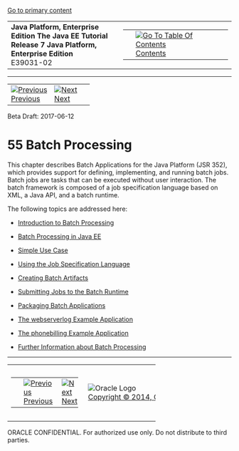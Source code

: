 [Go to primary content](#BEGIN)

<table>
<colgroup>
<col width="50%" />
<col width="50%" />
</colgroup>
<tbody>
<tr class="odd">
<td><strong>Java Platform, Enterprise Edition The Java EE Tutorial</strong><br />
<strong>Release 7 Java Platform, Enterprise Edition</strong><br />
E39031-02</td>
<td><table>
<tbody>
<tr class="odd">
<td> </td>
<td><a href="toc.htm"><img src="../../dcommon/gifs/toc.gif" alt="Go To Table Of Contents" /><br />
<span class="icon">Contents</span></a></td>
</tr>
</tbody>
</table></td>
</tr>
</tbody>
</table>

-----

<table>
<tbody>
<tr class="odd">
<td><a href="interceptors003.htm"><img src="../../dcommon/gifs/leftnav.gif" alt="Previous" /><br />
<span class="icon">Previous</span></a> </td>
<td><a href="batch-processing001.htm"><img src="../../dcommon/gifs/rightnav.gif" alt="Next" /><br />
<span class="icon">Next</span></a></td>
<td> </td>
</tr>
</tbody>
</table>

Beta Draft: 2017-06-12

# 55 Batch Processing

This chapter describes Batch Applications for the Java Platform (JSR
352), which provides support for defining, implementing, and running
batch jobs. Batch jobs are tasks that can be executed without user
interaction. The batch framework is composed of a job specification
language based on XML, a Java API, and a batch runtime.

The following topics are addressed here:

  - [Introduction to Batch Processing](batch-processing001.htm#BCGJDEEH)

  - [Batch Processing in Java EE](batch-processing002.htm#BCGGIBHA)

  - [Simple Use Case](batch-processing003.htm#BCGHBJIG)

  - [Using the Job Specification
    Language](batch-processing004.htm#BCGDDBBG)

  - [Creating Batch Artifacts](batch-processing005.htm#BCGHDHGH)

  - [Submitting Jobs to the Batch
    Runtime](batch-processing006.htm#BCGCAHCB)

  - [Packaging Batch Applications](batch-processing007.htm#BCGBBGJI)

  - [The webserverlog Example
    Application](batch-processing008.htm#BCGJHEHJ)

  - [The phonebilling Example
    Application](batch-processing009.htm#BCGFCACD)

  - [Further Information about Batch
    Processing](batch-processing010.htm#BCGHCHAJ)

-----

<table style="width:66%;">
<colgroup>
<col width="33%" />
<col width="0%" />
<col width="33%" />
</colgroup>
<tbody>
<tr class="odd">
<td><table style="width:96%;">
<colgroup>
<col width="0%" />
<col width="48%" />
<col width="48%" />
</colgroup>
<tbody>
<tr class="odd">
<td> </td>
<td><a href="interceptors003.htm"><img src="../../dcommon/gifs/leftnav.gif" alt="Previous" /><br />
<span class="icon">Previous</span></a> </td>
<td><a href="batch-processing001.htm"><img src="../../dcommon/gifs/rightnav.gif" alt="Next" /><br />
<span class="icon">Next</span></a></td>
</tr>
</tbody>
</table></td>
<td><img src="../../dcommon/gifs/oracle.gif" alt="Oracle Logo" class="copyrightlogo" /> <a href="../../dcommon/html/cpyr.htm"><br />
<span class="copyrightlogo">Copyright © 2014, Oracle and/or its affiliates. All rights reserved.</span></a></td>
<td><table>
<tbody>
<tr class="odd">
<td> </td>
<td><a href="toc.htm"><img src="../../dcommon/gifs/toc.gif" alt="Go To Table Of Contents" /><br />
<span class="icon">Contents</span></a></td>
</tr>
</tbody>
</table></td>
</tr>
</tbody>
</table>

ORACLE CONFIDENTIAL. For authorized use only. Do not distribute to third parties.
